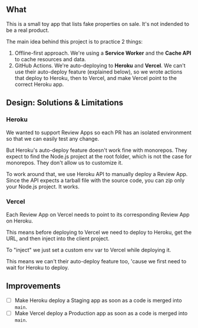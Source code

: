 ## What

This is a small toy app that lists fake properties on sale. It's not indended to be a real product.

The main idea behind this project is to practice 2 things:

1. Offline-first approach. We're using a **Service Worker** and the **Cache API** to cache resources and data.
2. GitHub Actions. We're auto-deploying to **Heroku** and **Vercel**. We can't use their auto-deploy feature (explained below), so we wrote actions that deploy to Heroku, then to Vercel, and make Vercel point to the correct Heroku app.

## Design: Solutions & Limitations

### Heroku

We wanted to support Review Apps so each PR has an isolated environment so that we can easily test any change.

But Heroku's auto-deploy feature doesn't work fine with monorepos. They expect to find the Node.js project at the root folder, which is not the case for monorepos. They don't allow us to customize it.

To work around that, we use Heroku API to manually deploy a Review App. Since the API expects a tarball file with the source code, you can zip only your Node.js project. It works.

### Vercel

Each Review App on Vercel needs to point to its corresponding Review App on Heroku.

This means before deploying to Vercel we need to deploy to Heroku, get the URL, and then inject into the client project.

To "inject" we just set a custom env var to Vercel while deploying it.

This means we can't their auto-deploy feature too, 'cause we first need to wait for Heroku to deploy.

## Improvements

- [ ] Make Heroku deploy a Staging app as soon as a code is merged into `main`.
- [ ] Make Vercel deploy a Production app as soon as a code is merged into `main`.
